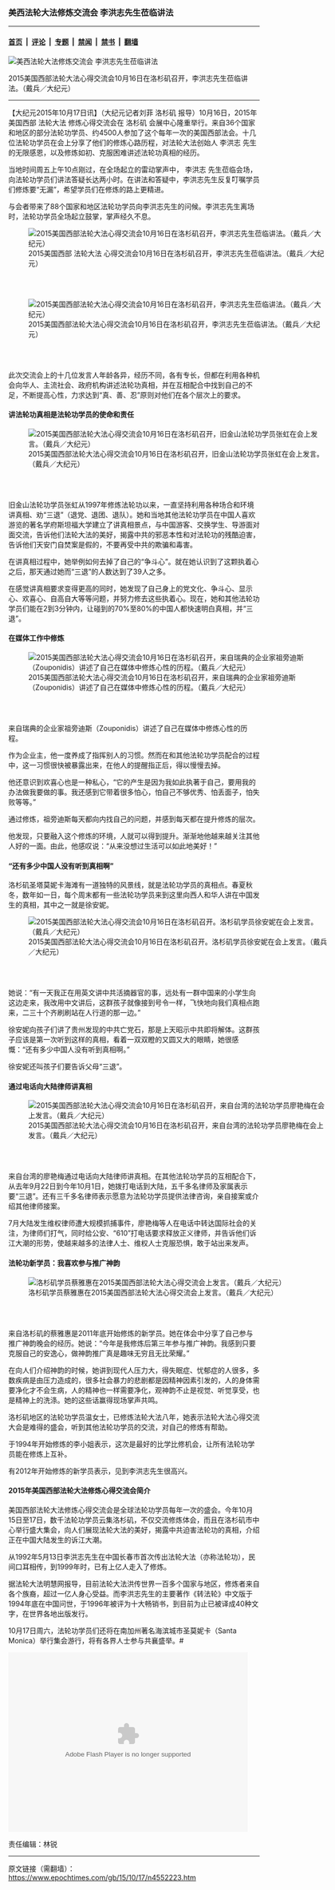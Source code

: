 ### 美西法轮大法修炼交流会 李洪志先生莅临讲法

---

#### [首页](../../../..?n4552223) &nbsp;|&nbsp; [评论](../../../../../epoch-comment?n4552223) &nbsp;|&nbsp; [专题](../../../../../epoch-special?n4552223) &nbsp;|&nbsp; [禁闻](../../../../../epoch-news?n4552223) &nbsp;|&nbsp; [禁书](../../../../../books?n4552223) &nbsp;|&nbsp; [翻墙](https://github.com/gfw-breaker/nogfw/blob/master/README.md?n4552223)


<div><img alt="美西法轮大法修炼交流会 李洪志先生莅临讲法" class="attachment-djy_600_400 size-djy_600_400 wp-post-image" src="https://i.epochtimes.com/assets/uploads/2015/10/1510170953471973-600x400.jpg"/>
<div class="caption">
 <p>
  2015美国西部法轮大法心得交流会10月16日在洛杉矶召开，李洪志先生莅临讲法。（戴兵／大纪元）
 </p>
</div></div><hr/><div class="post_content" id="artbody" itemprop="articleBody">
 <!-- article content begin -->
 <p>
  【大纪元2015年10月17日讯】（大纪元记者刘菲
  <ok href="https://www.epochtimes.com/gb/tag/%E6%B4%9B%E6%9D%89%E7%9F%B6.html">
   洛杉矶
  </ok>
  报导）10月16日，2015年美国西部
  <ok href="https://www.epochtimes.com/gb/tag/%E6%B3%95%E8%BD%AE%E5%A4%A7%E6%B3%95.html">
   法轮大法
  </ok>
  修炼心得交流会在
  <ok href="https://www.epochtimes.com/gb/tag/%E6%B4%9B%E6%9D%89%E7%9F%B6.html">
   洛杉矶
  </ok>
  会展中心隆重举行。来自36个国家和地区的部分法轮功学员、约4500人参加了这个每年一次的美国西部法会。十几位法轮功学员在会上分享了他们的修炼心路历程，对法轮大法创始人
  <ok href="https://www.epochtimes.com/gb/tag/%E6%9D%8E%E6%B4%AA%E5%BF%97.html">
   李洪志
  </ok>
  先生的无限感恩，以及修炼如初、克服困难讲述法轮功真相的经历。
 </p>
 <p>
  当地时间周五上午10点刚过，在全场起立的雷动掌声中，
  <ok href="https://www.epochtimes.com/gb/tag/%E6%9D%8E%E6%B4%AA%E5%BF%97.html">
   李洪志
  </ok>
  先生莅临会场，向法轮功学员们讲法答疑长达两小时。在讲法和答疑中，李洪志先生反复叮嘱学员们修炼要“无漏”，希望学员们在修炼的路上更精进。
 </p>
 <p>
  与会者带来了88个国家和地区法轮功学员向李洪志先生的问候。李洪志先生离场时，法轮功学员全场起立鼓掌，掌声经久不息。
 </p>
 <figure aria-describedby="caption-attachment-6509081" class="wp-caption aligncenter" id="attachment_6509081" style="width: 600px">
  <ok href=" https://i.epochtimes.com/assets/uploads/2015/10/1510161824481973-600x405.jpg" rel="noreferrer noopener" target="_blank">
   <img alt="2015美国西部法轮大法心得交流会10月16日在洛杉矶召开，李洪志先生莅临讲法。（戴兵／大纪元）" class="size-large wp-image-6509081" src="https://i.epochtimes.com/assets/uploads/2015/10/1510161824481973-600x405.jpg" title="2015美国西部法轮大法心得交流会10月16日在洛杉矶召开，李洪志先生莅临讲法。（戴兵／大纪元）"/>
  </ok>
  <br/><figcaption class="wp-caption-text" id="caption-attachment-6509081">
   2015美国西部
   <ok href="https://www.epochtimes.com/gb/tag/%E6%B3%95%E8%BD%AE%E5%A4%A7%E6%B3%95.html">
    法轮大法
   </ok>
   心得交流会10月16日在洛杉矶召开，李洪志先生莅临讲法。（戴兵／大纪元）
  </figcaption><br/>
 </figure><br/>
 <figure aria-describedby="caption-attachment-6509095" class="wp-caption aligncenter" id="attachment_6509095" style="width: 600px">
  <ok href=" https://i.epochtimes.com/assets/uploads/2015/10/1510161546131973-600x400.jpg" rel="noreferrer noopener" target="_blank">
   <img alt="2015美国西部法轮大法心得交流会10月16日在洛杉矶召开，李洪志先生莅临讲法。（戴兵／大纪元）" class="size-large wp-image-6509095" src="https://i.epochtimes.com/assets/uploads/2015/10/1510161546131973-600x400.jpg" title="2015美国西部法轮大法心得交流会10月16日在洛杉矶召开，李洪志先生莅临讲法。（戴兵／大纪元）"/>
  </ok>
  <br/><figcaption class="wp-caption-text" id="caption-attachment-6509095">
   2015美国西部法轮大法心得交流会10月16日在洛杉矶召开，李洪志先生莅临讲法。（戴兵／大纪元）
  </figcaption><br/>
 </figure><br/>
 <p>
  此次交流会上的十几位发言人年龄各异，经历不同，各有专长，但都在利用各种机会向华人、主流社会、政府机构讲述法轮功真相，并在互相配合中找到自己的不足，不断提高心性，力求达到“真、善、忍”原则对他们在各个层次上的要求。
 </p>
 <h4>
  讲法轮功真相是法轮功学员的使命和责任
 </h4>
 <figure aria-describedby="caption-attachment-6509112" class="wp-caption aligncenter" id="attachment_6509112" style="width: 600px">
  <ok href=" https://i.epochtimes.com/assets/uploads/2015/10/1510161546051973-600x400.jpg" rel="noreferrer noopener" target="_blank">
   <img alt="2015美国西部法轮大法心得交流会10月16日在洛杉矶召开，旧金山法轮功学员张虹在会上发言。（戴兵／大纪元）" class="size-large wp-image-6509112" src="https://i.epochtimes.com/assets/uploads/2015/10/1510161546051973-600x400.jpg" title="2015美国西部法轮大法心得交流会10月16日在洛杉矶召开，旧金山法轮功学员张虹在会上发言。（戴兵／大纪元）"/>
  </ok>
  <br/><figcaption class="wp-caption-text" id="caption-attachment-6509112">
   2015美国西部法轮大法心得交流会10月16日在洛杉矶召开，旧金山法轮功学员张虹在会上发言。（戴兵／大纪元）
  </figcaption><br/>
 </figure><br/>
 <p>
  旧金山法轮功学员张虹从1997年修炼法轮功以来，一直坚持利用各种场合和环境讲真相、劝“三退”（退党、退团、退队）。她和当地其他法轮功学员在中国人喜欢游览的著名学府斯坦福大学建立了讲真相景点，与中国游客、交换学生、导游面对面交流，告诉他们法轮大法的美好，揭露中共的邪恶本性和对法轮功的残酷迫害，告诉他们天安门自焚案是假的，不要再受中共的欺骗和毒害。
 </p>
 <p>
  在讲真相过程中，她举例如何去掉了自己的“争斗心”。就在她认识到了这颗执着心之后，那天通过她而“三退”的人数达到了39人之多。
 </p>
 <p>
  在感觉讲真相要求变得更高的同时，她发现了自己身上的党文化、争斗心、显示心、欢喜心、自高自大等等问题，并努力修去这些执着心。现在，她和其他法轮功学员们能在2到3分钟内，让碰到的70%至80%的中国人都快速明白真相，并“三退”。
 </p>
 <h4>
  在媒体工作中修炼
 </h4>
 <p>
 </p>
 <figure aria-describedby="caption-attachment-6509128" class="wp-caption aligncenter" id="attachment_6509128" style="width: 600px">
  <ok href=" https://i.epochtimes.com/assets/uploads/2015/10/1510161546091973-600x400.jpg" rel="noreferrer noopener" target="_blank">
   <img alt="2015美国西部法轮大法心得交流会10月16日在洛杉矶召开，来自瑞典的企业家祖旁迪斯（Zouponidis）讲述了自己在媒体中修炼心性的历程。（戴兵／大纪元）" class="size-large wp-image-6509128" src="https://i.epochtimes.com/assets/uploads/2015/10/1510161546091973-600x400.jpg" title="2015美国西部法轮大法心得交流会10月16日在洛杉矶召开，来自瑞典的企业家祖旁迪斯（Zouponidis）讲述了自己在媒体中修炼心性的历程。（戴兵／大纪元）"/>
  </ok>
  <br/><figcaption class="wp-caption-text" id="caption-attachment-6509128">
   2015美国西部法轮大法心得交流会10月16日在洛杉矶召开，来自瑞典的企业家祖旁迪斯（Zouponidis）讲述了自己在媒体中修炼心性的历程。（戴兵／大纪元）
  </figcaption><br/>
 </figure><br/>
 <p>
  来自瑞典的企业家祖旁迪斯（Zouponidis）讲述了自己在媒体中修炼心性的历程。
 </p>
 <p>
  作为企业主，他一度养成了指挥别人的习惯。然而在和其他法轮功学员配合的过程中，这一习惯很快被暴露出来，在他人的提醒指正后，得以慢慢去掉。
 </p>
 <p>
  他还意识到欢喜心也是一种私心，“它的产生是因为我如此执著于自己，要用我的办法做我要做的事。我还感到它带着很多怕心，怕自己不够优秀、怕丢面子，怕失败等等。”
 </p>
 <p>
  通过修炼，祖旁迪斯每天都向内找自己的问题，并感到每天都在提升修炼的层次。
 </p>
 <p>
  他发现，只要融入这个修炼的环境，人就可以得到提升。渐渐地他越来越关注其他人好的一面。由此，他感叹说：“从来没想过生活可以如此地美好！”
 </p>
 <h4>
  “还有多少中国人没有听到真相啊”
 </h4>
 <p>
  洛杉矶圣塔莫妮卡海滩有一道独特的风景线，就是法轮功学员的真相点。春夏秋冬，数年如一日，每个周末都有一些法轮功学员来到这里向西人和华人讲在中国发生的真相，其中之一就是徐安妮。
 </p>
 <figure aria-describedby="caption-attachment-6509141" class="wp-caption aligncenter" id="attachment_6509141" style="width: 600px">
  <ok href=" https://i.epochtimes.com/assets/uploads/2015/10/1510161904061973-600x400.jpg" rel="noreferrer noopener" target="_blank">
   <img alt="2015美国西部法轮大法心得交流会10月16日在洛杉矶召开。洛杉矶学员徐安妮在会上发言。（戴兵／大纪元）" class="size-large wp-image-6509141" src="https://i.epochtimes.com/assets/uploads/2015/10/1510161904061973-600x400.jpg" title="2015美国西部法轮大法心得交流会10月16日在洛杉矶召开。洛杉矶学员徐安妮在会上发言。（戴兵／大纪元）"/>
  </ok>
  <br/><figcaption class="wp-caption-text" id="caption-attachment-6509141">
   2015美国西部法轮大法心得交流会10月16日在洛杉矶召开。洛杉矶学员徐安妮在会上发言。（戴兵／大纪元）
  </figcaption><br/>
 </figure><br/>
 <p>
  她说：“有一天我正在用英文讲中共活摘器官的事，远处有一群中国来的小学生向这边走来，我改用中文讲后，这群孩子就像接到号令一样，飞快地向我们真相点跑来，二三十个齐刷刷站在人行道的那一边。”
 </p>
 <p>
  徐安妮向孩子们讲了贵州发现的中共亡党石，那是上天昭示中共即将解体。这群孩子应该是第一次听到这样的真相，看着一双双瞪的又圆又大的眼睛，她很感慨：“还有多少中国人没有听到真相啊。”
 </p>
 <p>
  徐安妮还叫孩子们要告诉父母“三退”。
 </p>
 <h4>
  通过电话向大陆律师讲真相
 </h4>
 <figure aria-describedby="caption-attachment-6509152" class="wp-caption aligncenter" id="attachment_6509152" style="width: 600px">
  <ok href=" https://i.epochtimes.com/assets/uploads/2015/10/1510162137311973-600x400.jpg" rel="noreferrer noopener" target="_blank">
   <img alt="2015美国西部法轮大法心得交流会10月16日在洛杉矶召开，来自台湾的法轮功学员廖艳梅在会上发言。（戴兵／大纪元）" class="size-large wp-image-6509152" src="https://i.epochtimes.com/assets/uploads/2015/10/1510162137311973-600x400.jpg" title="2015美国西部法轮大法心得交流会10月16日在洛杉矶召开，来自台湾的法轮功学员廖艳梅在会上发言。（戴兵／大纪元）"/>
  </ok>
  <br/><figcaption class="wp-caption-text" id="caption-attachment-6509152">
   2015美国西部法轮大法心得交流会10月16日在洛杉矶召开，来自台湾的法轮功学员廖艳梅在会上发言。（戴兵／大纪元）
  </figcaption><br/>
 </figure><br/>
 <p>
  来自台湾的廖艳梅通过电话向大陆律师讲真相。在其他法轮功学员的互相配合下，从去年9月22日到今年10月1日，她拨打电话到大陆，五千多名律师及家属表示要“三退”。还有三千多名律师表示愿意为法轮功学员提供法律咨询，亲自接案或介绍其他律师接案。
 </p>
 <p>
  7月大陆发生维权律师遭大规模抓捕事件，廖艳梅等人在电话中转达国际社会的关注，为律师们打气，同时给公安、“610”打电话要求释放正义律师，并告诉他们诉江大潮的形势，使越来越多的法律人士、维权人士克服恐惧，敢于站出来发声。
 </p>
 <h4>
  法轮功新学员：我喜欢参与推广神韵
 </h4>
 <figure aria-describedby="caption-attachment-6509166" class="wp-caption aligncenter" id="attachment_6509166" style="width: 600px">
  <ok href=" https://i.epochtimes.com/assets/uploads/2015/10/1510161903451973-600x381.jpg" rel="noreferrer noopener" target="_blank">
   <img alt="洛杉矶学员蔡雅惠在2015美国西部法轮大法心得交流会上发言。（戴兵／大纪元）" class="size-large wp-image-6509166" src="https://i.epochtimes.com/assets/uploads/2015/10/1510161903451973-600x381.jpg" title="洛杉矶学员蔡雅惠在2015美国西部法轮大法心得交流会上发言。（戴兵／大纪元）"/>
  </ok>
  <br/><figcaption class="wp-caption-text" id="caption-attachment-6509166">
   洛杉矶学员蔡雅惠在2015美国西部法轮大法心得交流会上发言。（戴兵／大纪元）
  </figcaption><br/>
 </figure><br/>
 <p>
  来自洛杉矶的蔡雅惠是2011年底开始修炼的新学员。她在体会中分享了自己参与推广神韵晚会的经历。她说：“今年是我修炼后第三年参与推广神韵。我感到只要克服自己的安逸心，做神韵推广真是趣味无穷且无比荣耀。”
 </p>
 <p>
  在向人们介绍神韵的时候，她讲到现代人压力大，得失眠症、忧郁症的人很多，多数疾病是由压力造成的，很多社会暴力的悲剧都是因精神因素引发的，人的身体需要净化才不会生病，人的精神也一样需要净化，观神韵不止是视觉、听觉享受，也是精神上的洗涤。她的这些话赢得现场掌声共鸣。
 </p>
 <p>
  洛杉矶地区的法轮功学员温女士，已修炼法轮大法八年，她表示法轮大法心得交流大会是难得的盛会，听到其他法轮功学员的交流，对自己的修炼有帮助。
 </p>
 <p>
  于1994年开始修炼的李小姐表示，这次是最好的比学比修机会，让所有法轮功学员能在修炼上互补。
 </p>
 <p>
  有2012年开始修炼的新学员表示，见到李洪志先生很高兴。
 </p>
 <h4>
  2015年美国西部法轮大法修炼心得交流会简介
 </h4>
 <p>
  美国西部法轮大法修炼心得交流会是全球法轮功学员每年一次的盛会。今年10月15日至17日，数千法轮功学员云集洛杉矶，不仅交流修炼体会，而且在洛杉矶市中心举行盛大集会，向人们展现法轮大法的美好，揭露中共迫害法轮功的真相，介绍正在中国大陆发生的诉江大潮。
 </p>
 <p>
  从1992年5月13日李洪志先生在中国长春市首次传出法轮大法（亦称法轮功），民间口耳相传，到1999年时，已有上亿人走入了修炼。
 </p>
 <p>
  据法轮大法明慧网报导，目前法轮大法洪传世界一百多个国家与地区，修炼者来自各个族裔，超过一亿人身心受益。而李洪志先生的主要著作《转法轮》中文版于1994年底在中国问世，于1996年被评为十大畅销书，到目前为止已被译成40种文字，在世界各地出版发行。
 </p>
 <p>
  10月17日周六，法轮功学员们还将在南加州著名海滨城市圣莫妮卡（Santa Monica）举行集会游行，将有各界人士参与共襄盛举。#
 </p>
 <p>
  <embed height="360" src="http://www.ntdtv.com/cms2012/xtr/player/player.swf" type="application/x-shockwave-flash" width="480"/>
 </p>
 <p>
  责任编辑：林锐
 </p>
 <!-- article content end -->
 <div id="below_article_ad">
 </div>
</div>


---

原文链接（需翻墙）：https://www.epochtimes.com/gb/15/10/17/n4552223.htm